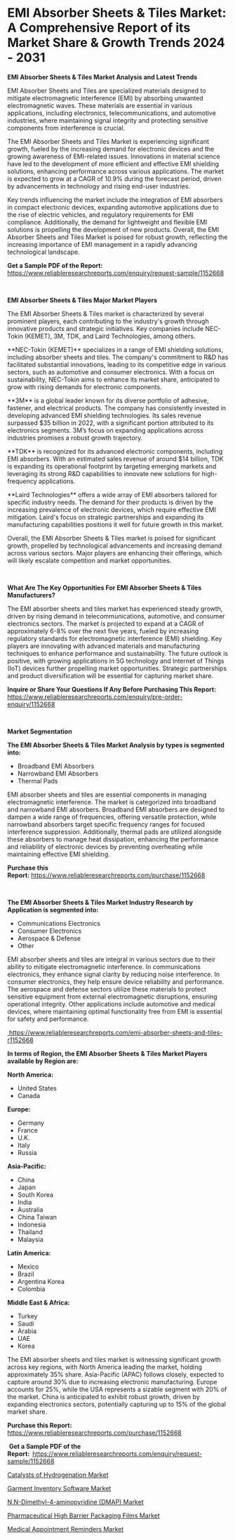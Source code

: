 <p><h1>EMI Absorber Sheets & Tiles Market: A Comprehensive Report of its Market Share & Growth Trends 2024 - 2031</h1></p><p><strong>EMI Absorber Sheets & Tiles Market Analysis and Latest Trends</strong></p>
<p><p>EMI Absorber Sheets and Tiles are specialized materials designed to mitigate electromagnetic interference (EMI) by absorbing unwanted electromagnetic waves. These materials are essential in various applications, including electronics, telecommunications, and automotive industries, where maintaining signal integrity and protecting sensitive components from interference is crucial.</p><p>The EMI Absorber Sheets and Tiles Market is experiencing significant growth, fueled by the increasing demand for electronic devices and the growing awareness of EMI-related issues. Innovations in material science have led to the development of more efficient and effective EMI shielding solutions, enhancing performance across various applications. The market is expected to grow at a CAGR of 10.9% during the forecast period, driven by advancements in technology and rising end-user industries.</p><p>Key trends influencing the market include the integration of EMI absorbers in compact electronic devices, expanding automotive applications due to the rise of electric vehicles, and regulatory requirements for EMI compliance. Additionally, the demand for lightweight and flexible EMI solutions is propelling the development of new products. Overall, the EMI Absorber Sheets and Tiles Market is poised for robust growth, reflecting the increasing importance of EMI management in a rapidly advancing technological landscape.</p></p>
<p><strong>Get a Sample PDF of the Report:&nbsp;</strong> <a href="https://www.reliableresearchreports.com/enquiry/request-sample/1152668">https://www.reliableresearchreports.com/enquiry/request-sample/1152668</a></p>
<p>&nbsp;</p>
<p><strong>EMI Absorber Sheets & Tiles Major Market Players</strong></p>
<p><p>The EMI Absorber Sheets & Tiles market is characterized by several prominent players, each contributing to the industry's growth through innovative products and strategic initiatives. Key companies include NEC-Tokin (KEMET), 3M, TDK, and Laird Technologies, among others.</p><p>**NEC-Tokin (KEMET)** specializes in a range of EMI shielding solutions, including absorber sheets and tiles. The company's commitment to R&D has facilitated substantial innovations, leading to its competitive edge in various sectors, such as automotive and consumer electronics. With a focus on sustainability, NEC-Tokin aims to enhance its market share, anticipated to grow with rising demands for electronic components.</p><p>**3M** is a global leader known for its diverse portfolio of adhesive, fastener, and electrical products. The company has consistently invested in developing advanced EMI shielding technologies. Its sales revenue surpassed $35 billion in 2022, with a significant portion attributed to its electronics segments. 3M’s focus on expanding applications across industries promises a robust growth trajectory.</p><p>**TDK** is recognized for its advanced electronic components, including EMI absorbers. With an estimated sales revenue of around $14 billion, TDK is expanding its operational footprint by targeting emerging markets and leveraging its strong R&D capabilities to innovate new solutions for high-frequency applications.</p><p>**Laird Technologies** offers a wide array of EMI absorbers tailored for specific industry needs. The demand for their products is driven by the increasing prevalence of electronic devices, which require effective EMI mitigation. Laird's focus on strategic partnerships and expanding its manufacturing capabilities positions it well for future growth in this market.</p><p>Overall, the EMI Absorber Sheets & Tiles market is poised for significant growth, propelled by technological advancements and increasing demand across various sectors. Major players are enhancing their offerings, which will likely escalate competition and market opportunities.</p></p>
<p>&nbsp;</p>
<p><strong>What Are The Key Opportunities For EMI Absorber Sheets & Tiles Manufacturers?</strong></p>
<p><p>The EMI absorber sheets and tiles market has experienced steady growth, driven by rising demand in telecommunications, automotive, and consumer electronics sectors. The market is projected to expand at a CAGR of approximately 6-8% over the next five years, fueled by increasing regulatory standards for electromagnetic interference (EMI) shielding. Key players are innovating with advanced materials and manufacturing techniques to enhance performance and sustainability. The future outlook is positive, with growing applications in 5G technology and Internet of Things (IoT) devices further propelling market opportunities. Strategic partnerships and product diversification will be essential for capturing market share.</p></p>
<p><strong>Inquire or Share Your Questions If Any Before Purchasing This Report:</strong> <a href="https://www.reliableresearchreports.com/enquiry/pre-order-enquiry/1152668">https://www.reliableresearchreports.com/enquiry/pre-order-enquiry/1152668</a></p>
<p>&nbsp;</p>
<p><strong>Market Segmentation</strong></p>
<p><strong>The EMI Absorber Sheets & Tiles Market Analysis by types is segmented into:</strong></p>
<p><ul><li>Broadband EMI Absorbers</li><li>Narrowband EMI Absorbers</li><li>Thermal Pads</li></ul></p>
<p><p>EMI absorber sheets and tiles are essential components in managing electromagnetic interference. The market is categorized into broadband and narrowband EMI absorbers. Broadband EMI absorbers are designed to dampen a wide range of frequencies, offering versatile protection, while narrowband absorbers target specific frequency ranges for focused interference suppression. Additionally, thermal pads are utilized alongside these absorbers to manage heat dissipation, enhancing the performance and reliability of electronic devices by preventing overheating while maintaining effective EMI shielding.</p></p>
<p><strong>Purchase this Report:&nbsp;</strong><a href="https://www.reliableresearchreports.com/purchase/1152668">https://www.reliableresearchreports.com/purchase/1152668</a></p>
<p>&nbsp;</p>
<p><strong>The EMI Absorber Sheets & Tiles Market Industry Research by Application is segmented into:</strong></p>
<p><ul><li>Communications Electronics</li><li>Consumer Electronics</li><li>Aerospace & Defense</li><li>Other</li></ul></p>
<p><p>EMI absorber sheets and tiles are integral in various sectors due to their ability to mitigate electromagnetic interference. In communications electronics, they enhance signal clarity by reducing noise interference. In consumer electronics, they help ensure device reliability and performance. The aerospace and defense sectors utilize these materials to protect sensitive equipment from external electromagnetic disruptions, ensuring operational integrity. Other applications include automotive and medical devices, where maintaining optimal functionality free from EMI is essential for safety and performance.</p></p>
<p><a href="https://www.reliableresearchreports.com/emi-absorber-sheets-and-tiles-r1152668">&nbsp;https://www.reliableresearchreports.com/emi-absorber-sheets-and-tiles-r1152668</a></p>
<p><strong>In terms of Region, the EMI Absorber Sheets & Tiles Market Players available by Region are:</strong></p>
<p>
    <p> <strong> North America: </strong>
        <ul>
            <li>United States</li>
            <li>Canada</li>
        </ul>
        </p> 
    <p> <strong> Europe: </strong>
        <ul>
            <li>Germany</li>
            <li>France</li>
            <li>U.K.</li>
            <li>Italy</li>
            <li>Russia</li>
        </ul>
        </p> 
    <p> <strong> Asia-Pacific: </strong>
        <ul>
            <li>China</li>
            <li>Japan</li>
            <li>South Korea</li>
            <li>India</li>
            <li>Australia</li>
            <li>China Taiwan</li>
            <li>Indonesia</li>
            <li>Thailand</li>
            <li>Malaysia</li>
        </ul>
        </p> 
    <p> <strong> Latin America: </strong>
        <ul>
            <li>Mexico</li>
            <li>Brazil</li>
            <li>Argentina Korea</li>
            <li>Colombia</li>
        </ul>
        </p> 
    <p> <strong> Middle East & Africa: </strong>
        <ul>
            <li>Turkey</li>
            <li>Saudi</li>
            <li>Arabia</li>
            <li>UAE</li>
            <li>Korea</li>
        </ul>
    </p>
    </p>
<p><p>The EMI absorber sheets and tiles market is witnessing significant growth across key regions, with North America leading the market, holding approximately 35% share. Asia-Pacific (APAC) follows closely, expected to capture around 30% due to increasing electronic manufacturing. Europe accounts for 25%, while the USA represents a sizable segment with 20% of the market. China is anticipated to exhibit robust growth, driven by expanding electronics sectors, potentially capturing up to 15% of the global market share.</p></p>
<p><strong>Purchase this Report: </strong><a href="https://www.reliableresearchreports.com/purchase/1152668">https://www.reliableresearchreports.com/purchase/1152668</a></p>
<p>&nbsp;<strong>Get a Sample PDF of the Report:&nbsp;&nbsp;</strong><a href="https://www.reliableresearchreports.com/enquiry/request-sample/1152668">https://www.reliableresearchreports.com/enquiry/request-sample/1152668</a></p>
<p><strong></strong></p>
<p><p><a href="https://issuu.com/reportprime-2/docs/catalysts-of-hydrogenation-market-s_f10b38bf536edd">Catalysts of Hydrogenation Market</a></p><p><a href="https://www.linkedin.com/pulse/what-factors-influence-garment-inventory-software-market-xm7ce?trackingId=9ntJiPMkR6G1k%2BNfN%2FLrHQ%3D%3D">Garment Inventory Software Market</a></p><p><a href="https://github.com/elizabethdagraca/Market-Research-Report-List-5/blob/main/nn-dimethyl-4-aminopyridine-dmap-market.md">N,N-Dimethyl-4-aminopyridine (DMAP) Market</a></p><p><a href="https://issuu.com/reportprime-2/docs/pharmaceutical-high-barrier-packagi_862bc473010a65">Pharmaceutical High Barrier Packaging Films Market</a></p><p><a href="https://www.linkedin.com/pulse/global-medical-appointment-reminders-market-exploring-share-mllxe?trackingId=TlT0sn0IQba%2BJWeY5jxseA%3D%3D">Medical Appointment Reminders Market</a></p></p>
